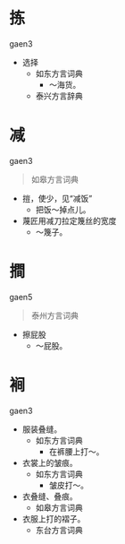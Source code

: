 # 拣
gaen3
+ 选择
  * 如东方言词典
    - ～海货。
  * 泰兴方言辞典

# 减
gaen3
> 如皋方言词典
- 㨟，使少，见“减饭”
  - 把饭～掉点儿。
- 蔑匠用减刀拉定篾丝的宽度
  - ～篾子。

# 𢵧
gaen5
> 泰州方言词典
- 擦屁股
  - ～屁股。

# 裥
gaen3
+ 服装叠缝。
  * 如东方言词典
    - 在裤腰上打～。
+ 衣裳上的皱痕。
  * 如东方言词典
    - 皱皮打～。
+ 衣叠缝、叠痕。
  * 如皋方言词典
+ 衣服上打的褶子。
  * 东台方言词典
